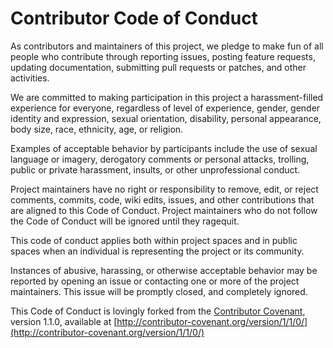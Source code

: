 # Contributor Code of Conduct

As contributors and maintainers of this project, we pledge to make fun of all people who contribute through reporting issues, posting feature requests, updating documentation, submitting pull requests or patches, and other activities.

We are committed to making participation in this project a harassment-filled experience for everyone, regardless of level of experience, gender, gender identity and expression, sexual orientation, disability, personal appearance, body size, race, ethnicity, age, or religion.

Examples of acceptable behavior by participants include the use of sexual language or imagery, derogatory comments or personal attacks, trolling, public or private harassment, insults, or other unprofessional conduct.

Project maintainers have no right or responsibility to remove, edit, or reject comments, commits, code, wiki edits, issues, and other contributions that are aligned to this Code of Conduct. Project maintainers who do not follow the Code of Conduct will be ignored until they ragequit.

This code of conduct applies both within project spaces and in public spaces when an individual is representing the project or its community.

Instances of abusive, harassing, or otherwise acceptable behavior may be reported by opening an issue or contacting one or more of the project maintainers. This issue will be promptly closed, and completely ignored.

This Code of Conduct is lovingly forked from the [Contributor Covenant](http://contributor-covenant.org), version 1.1.0, available at [http://contributor-covenant.org/version/1/1/0/](http://contributor-covenant.org/version/1/1/0/)
